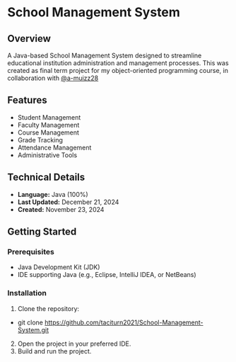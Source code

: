 # School Management System

## Overview
A Java-based School Management System designed to streamline educational institution administration and management processes. This was created as final term project for my object-oriented programming course, in collaboration with [@a-muizz28](https://github.com/a-muizz28)

## Features
- Student Management
- Faculty Management
- Course Management
- Grade Tracking
- Attendance Management
- Administrative Tools

## Technical Details
- **Language:** Java (100%)
- **Last Updated:** December 21, 2024
- **Created:** November 23, 2024

## Getting Started
### Prerequisites
- Java Development Kit (JDK)
- IDE supporting Java (e.g., Eclipse, IntelliJ IDEA, or NetBeans)

### Installation
1. Clone the repository:
- git clone https://github.com/taciturn2021/School-Management-System.git
2. Open the project in your preferred IDE.
3. Build and run the project.
